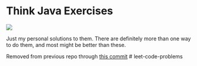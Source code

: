 # Think Java Exercises

[![](https://img.shields.io/badge/ThinkJava-6.1.0-brightgreen.svg)](http://greenteapress.com/thinkjava6/thinkjava.pdf)

Just my personal solutions to them. There are definitely more than one way to do them, and most might be better than these.

Removed from previous repo through [this commit](https://github.com/ApolloZhu/APCSA/commit/69ebb83806b0d733795bcc18344cecdba9a6b157)
#   l e e t - c o d e - p r o b l e m s  
 